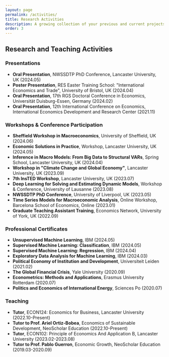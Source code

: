 ```yaml
---
layout: page
permalink: /activities/
title: Research Activities
description: A growing collection of your previous and current projects.
order: 3
---
```


## Research and Teaching Activities

### Presentations
- **Oral Presentation**, NWSSDTP PhD Conference, Lancaster University, UK (2024.05)
- **Poster Presentation**, RES Easter Training School: "International Economics and Trade", University of Bristol, UK (2024.04)
- **Oral Presentation**, 17th RGS Doctoral Conference in Economics, Universität Duisburg-Essen, Germany (2024.02)
- **Oral Presentation**, 12th International Conference on Economics, International Economics Development and Research Center (2021.11)

### Workshops & Conference Participation
- **Sheffield Workshop in Macroeconomics**, University of Sheffield, UK (2024.06)
- **Economic Solutions in Practice**, Workshop, Lancaster University, UK (2024.05)
- **Inference in Macro Models: From Big Data to Structural VARs**, Spring School, Lancaster University, UK (2024.04)
- **Workshop in "Climate Change and Global Economy"**, Lancaster University, UK (2023.09)
- **7th InsTED Workshop**, Lancaster University, UK (2023.07)
- **Deep Learning for Solving and Estimating Dynamic Models**, Workshop & Conference, University of Lausanne (2023.08)
- **NWSSDTP PhD Conference**, University of Liverpool, UK (2023.05)
- **Time Series Models for Macroeconomic Analysis**, Online Workshop, Barcelona School of Economics, Online (2023.01)
- **Graduate Teaching Assistant Training**, Economics Network, University of York, UK (2022.09)

### Professional Certificates
- **Unsupervised Machine Learning**, IBM (2024.05)
- **Supervised Machine Learning: Classification**, IBM (2024.05)
- **Supervised Machine Learning: Regression**, IBM (2024.04)
- **Exploratory Data Analysis for Machine Learning**, IBM (2024.03)
- **Political Economy of Institution and Development**, Universiteit Leiden (2021.02)
- **The Global Financial Crisis**, Yale University (2020.09)
- **Econometrics: Methods and Applications**, Erasmus University Rotterdam (2020.07)
- **Politics and Economics of International Energy**, Sciences Po (2020.07)

### Teaching
- **Tutor**, ECON124: Economics for Business, Lancaster University (2022.10-Present)
- **Tutor to Prof. Ariel Ortiz-Bobea**, Economics of Sustainable Development, NeoScholar Education (2022.10-Present)
- **Tutor**, ECON102: Principle of Economics And Application B, Lancaster University (2023.02-2023.08)
- **Tutor to Prof. Pablo Guerron**, Economic Growth, NeoScholar Education (2019.03-2020.09)
